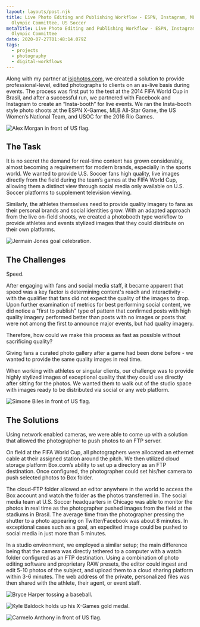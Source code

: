 ```yaml
---
layout: layouts/post.njk
title: Live Photo Editing and Publishing Workflow - ESPN, Instagram, MLB, US
  Olympic Committee, US Soccer
metaTitle: Live Photo Editing and Publishing Workflow - ESPN, Instagram, US
  Olympic Committee
date: 2020-07-27T01:48:14.079Z
tags:
  - projects
  - photography
  - digital-workflows
---
```

Along with my partner at [isiphotos.com](isiphotos.com), we created a solution to provide professional-level, edited photographs to clients on an as-live basis during events. The process was first put to the test at the 2014 FIFA World Cup in Brasil, and after a successful run, we partnered with Facebook and Instagram to create an “Insta-booth” for live events. We ran the Insta-booth style photo shoots at the ESPN X-Games, MLB All-Star Game, the US Women’s National Team, and USOC for the 2016 Rio Games.

![Alex Morgan in front of US flag.](/images/alex-m.jpg "Alex Morgan of the USWNT. Photo by John Todd & Phillip Faniola")

## The Task

It is no secret the demand for real-time content has grown considerably, almost becoming a requirement for modern brands, especially in the sports world. We wanted to provide U.S. Soccer fans high quality, live images directly from the field during the team’s games at the FIFA World Cup, allowing them a distinct view through social media only available on U.S. Soccer platforms to supplement television viewing.

Similarly, the athletes themselves need to provide quality imagery to fans as their personal brands and social identities grow. With an adapted approach from the live on-field shoots, we created a photobooth type workflow to provide athletes and events stylized images that they could distribute on their own platforms.

![Jermain Jones goal celebration.](/images/jermain-j.jpeg "Jermain Jones in the 2010 FIFA World Cup. Photo by John Todd & Phillip Faniola")

## The Challenges

Speed.

After engaging with fans and social media staff, it became apparent that speed was a key factor is determining content's reach and interactivity - with the qualifier that fans did not expect the quality of the images to drop. Upon further examination of metrics for best performing social content, we did notice a "first to publish" type of pattern that confirmed posts with high quality imagery performed better than posts with no images or posts that were not among the first to announce major events, but had quality imagery.

Therefore, how could we make this process as fast as possible without sacrificing quality?

Giving fans a curated photo gallery after a game had been done before - we wanted to provide the same quality images in real time.

When working with athletes or singular clients, our challenge was to provide highly stylized images of exceptional quality that they could use directly after sitting for the photos. We wanted them to walk out of the studio space with images ready to be distributed via social or any web platform.

![Simone Biles in front of US flag.](/images/simone.jpeg "Simone Biles before the 2014 Rio Olympics. Photo by John Dorton & Phillip Faniola")

## The Solutions

Using network enabled cameras, we were able to come up with a solution that allowed the photographer to push photos to an FTP server.

On field at the FIFA World Cup, all photographers were allocated an ethernet cable at their assigned station around the pitch. We then utilized cloud storage platform Box.com’s ability to set up a directory as an FTP destination. Once configured, the photographer could set his/her camera to push selected photos to Box folder. 

The cloud-FTP folder allowed an editor anywhere in the world to access the Box account and watch the folder as the photos transferred in. The social media team at U.S. Soccer headquarters in Chicago was able to monitor the photos in real time as the photographer pushed images from the field at the stadiums in Brasil. The average time from the photographer pressing the shutter to a photo appearing on Twitter/Facebook was about 8 minutes. In exceptional cases such as a goal, an expedited image could be pushed to social media in just more than 5 minutes.

In a studio environment, we employed a similar setup; the main difference being that the camera was directly tethered to a computer with a watch folder configured as an FTP destination. Using a combination of photo editing software and proprietary RAW presets, the editor could ingest and edit 5-10 photos of the subject, and upload them to a cloud sharing platform within 3-6 minutes. The web address of the private, personalized files was then shared with the athlete, their agent, or event staff.

![Bryce Harper tossing a baseball.](/images/harper-mlb.jpeg "Bryce Harper before the 2015 MLB All-Star Game. Photo by John Todd & Phillip Faniola")

![Kyle Baldock holds up his X-Games gold medal.](/images/baldock-xgames.jpeg "Kyle Baldock displays his BMX X-Games gold medal. Photo by John Todd & Phillip Faniola")

![Carmelo Anthony in front of US flag.](/images/melo-usabb.jpeg "Carmelo Anthony before the 2014 Rio Olympic Games. Photo by John Dorton & Phillip Faniola & Scott Myers")